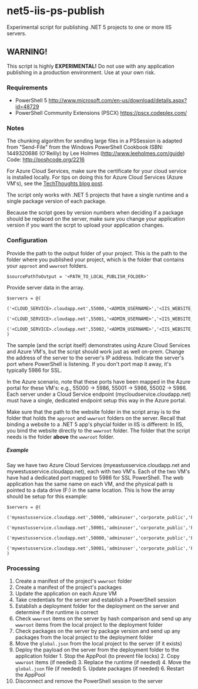 # net5-iis-ps-publish
Experimental script for publishing .NET 5 projects to one or more IIS servers.
## WARNING!
This script is highly **EXPERIMENTAL!** Do not use with any application publishing in a production environment. Use at your own risk.
### Requirements
- PowerShell 5 http://www.microsoft.com/en-us/download/details.aspx?id=48729
- PowerShell Community Extensions (PSCX) https://pscx.codeplex.com/

### Notes
The chunking algorithm for sending large files in a PSSession is adapted from "Send-File" from the Windows PowerShell Cookbook ISBN: 1449320686 (O'Reilly) by Lee Holmes (http://www.leeholmes.com/guide) Code: http://poshcode.org/2216

For Azure Cloud Services, make sure the certificate for your cloud service is installed locally. For tips on doing this for Azure Cloud Services (Azure VM's), see the [TechThoughts blog post](http://techthoughts.info/remote-powershell-to-azure-vm-automating-certificate-configuration/).

The script only works with .NET 5 projects that have a single runtime and a single package version of each package.

Because the script goes by version numbers when deciding if a package should be replaced on the server, make sure you change your application version if you want the scrpt to upload your application changes.
### Configuration
Provide the path to the output folder of your project. This is the path to the folder where you published your project, which is the folder that contains your `approot` and `wwwroot` folders.
```
$sourcePathToOutput = '<PATH_TO_LOCAL_PUBLISH_FOLDER>'
```
Provide server data in the array.
```
$servers = @(
    ('<CLOUD_SERVICE>.cloudapp.net',55000,'<ADMIN_USERNAME>','<IIS_WEBSITE_NAME>','<PATH_TO_WEBSITE_FOLDER>'),
    ('<CLOUD_SERVICE>.cloudapp.net',55001,'<ADMIN_USERNAME>','<IIS_WEBSITE_NAME>','<PATH_TO_WEBSITE_FOLDER>'),
    ('<CLOUD_SERVICE>.cloudapp.net',55002,'<ADMIN_USERNAME>','<IIS_WEBSITE_NAME>','<PATH_TO_WEBSITE_FOLDER>')
)
```
The sample (and the script itself) demonstrates using Azure Cloud Services and Azure VM's, but the script should work just as well on-prem. Change the address of the server to the server's IP address. Indicate the server's port where PowerShell is listening. If you don't port map it away, it's typically 5986 for SSL.

In the Azure scenario, note that these ports have been mapped in the Azure portal for these VM's: e.g., 55000 -> 5986, 55001 -> 5986, 55002 -> 5986. Each server under a Cloud Service endpoint (mycloudservice.cloudapp.net) must have a single, dedicated endpoint setup this way in the Azure portal.

Make sure that the path to the website folder in the script array is to the folder that holds the `approot` and `wwwroot` folders on the server. Recall that binding a website to a .NET 5 app's phycial folder in IIS is different: In IIS, you bind the website directly to the `wwwroot` folder. The folder that the script needs is the folder **above** the `wwwroot` folder.

##### Example
Say we have two Azure Cloud Services (myeastusservice.cloudapp.net and mywestusservice.cloudapp.net), each with two VM's. Each of the two VM's have had a dedicated port mapped to 5986 for SSL PowerShell. The web application has the same name on each VM, and the physical path is pointed to a data drive (F:) in the same location. This is how the array should be setup for this example:
```
$servers = @(
    ('myeastusservice.cloudapp.net',50000,'adminuser','corporate_public','F:\corporate_public'),
    ('myeastusservice.cloudapp.net',50001,'adminuser','corporate_public','F:\corporate_public'),
    ('mywestusservice.cloudapp.net',50000,'adminuser','corporate_public','F:\corporate_public'),
    ('mywestusservice.cloudapp.net',50001,'adminuser','corporate_public','F:\corporate_public')
)
```
### Processing
1. Create a manifest of the project's `wwwroot` folder
2. Create a manifest of the project's packages
3. Update the application on each Azure VM
  1. Take credentials for the server and establish a PowerShell session
  2. Establish a deployment folder for the deployment on the server and determine if the runtime is correct
  3. Check `wwwroot` items on the server by hash comparison and send up any `wwwroot` items from the local project to the deployment folder
  4. Check packages on the server by package version and send up any packages from the local project to the deployment folder
  5. Move the `global.json` from the local project to the server (if it exists)
  6. Deploy the payload on the server from the deployment folder to the application folder
    1. Stop the AppPool (to prevent file locks)
    2. Copy `wwwroot` items (if needed)
    3. Replace the runtime (if needed)
    4. Move the `global.json` file (if needed)
    5. Update packages (if needed)
    6. Restart the AppPool
  7. Disconnect and remove the PowerShell session to the server
